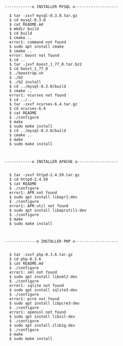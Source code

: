     ------------o INSTALLER MYSQL o-------------------

      $ tar -zxvf mysql-8.3.0.tar.gz
      $ cd mysql-8.3.0
      $ cat README.md
      $ mkdir build
      $ cd build
      $ cmake ..
      error1: command not found
      $ sudo apt install cmake
      $ cmake ..
      error: boost not found
      $ cd ..
      $ tar -jxvf boost_1_77_0.tar.bz2
      $ cd boost_1_77_0
      $ ./boostrap.sh
      $ ./b2
      $ ./b2 install
      $ cd ../mysql-8.3.0/build
      $ cmake ..
      error1: ncurses not found
      $ cd ../..
      $ tar -zxvf ncurses-6.4.tar.gz
      $ cd ncurses-6.4
      $ cat README
      $ ./configure
      $ make
      $ sudo make install
      $ cd ../mysql-8.3.0/build
      $ cmake ..
      $ make
      $ sudo make install



    ------------o INSTALLER APACHE o------------------
    
    
      $ tar -zxvf httpd-2.4.59.tar.gz
      $ cd httpd-2.4.59
      $ cat README
      $ ./configure
      error1: APR not found 
      $ sudo apt install libapr1-dev
      $ ./configure
      error1: APR-util not found
      $ sudo apt install libaprutil1-dev
      $ ./configure
      $ make 
      $ sudo make install



    --------------o INSTALLER PHP o-------------------

    
      $ tar -zxvf php-8.3.6.tar.gz
      $ cd php-8.3.6
      $ cat README.md
      $ ./configure
      error1: xml not found
      $ sudo apt install libxml2-dev
      $ ./configure
      error1: sqlite not found
      $ sudo apt install sqlite3-dev
      $ ./configure
      error1: pcre not found
      $ sudo apt install libpcre3-dev 
      $ ./configure
      error1: openssl not found
      $ sudo apt install libssl-dev
      $ ./configure
      $ sudo apt install zlib1g-dev 
      $ ./configure
      $ make 
      $ sudo make install	
